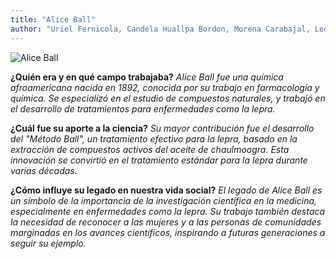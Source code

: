 ```yaml
---
title: "Alice Ball"
author: "Uriel Fernicola, Candela Huallpa Bordon, Morena Carabajal, Leo Soria"
---
```


![Alice Ball](https://mujeresconciencia.com/app/uploads/2018/05/Alicia_Augusta_Ball.jpg)

**¿Quién era y en qué campo trabajaba?**
*Alice Ball fue una química afroamericana nacida en 1892, conocida por su trabajo en farmacología y química. Se especializó en el estudio de compuestos naturales, y trabajó en el desarrollo de tratamientos para enfermedades como la lepra.*

**¿Cuál fue su aporte a la ciencia?**
*Su mayor contribución fue el desarrollo del "Método Ball", un tratamiento efectivo para la lepra, basado en la extracción de compuestos activos del aceite de chaulmoogra. Esta innovación se convirtió en el tratamiento estándar para la lepra durante varias décadas.*

**¿Cómo influye su legado en nuestra vida social?**
*El legado de Alice Ball es un símbolo de la importancia de la investigación científica en la medicina, especialmente en enfermedades como la lepra. Su trabajo también destaca la necesidad de reconocer a las mujeres y a las personas de comunidades marginadas en los avances científicos, inspirando a futuras generaciones a seguir su ejemplo.*
